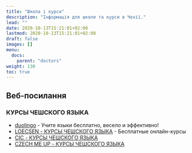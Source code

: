 ```yaml
---
title: "Школа і курси"
description: "Інформація для школи та курси в Чехії."
lead: ""
date: 2020-10-13T15:21:01+02:00
lastmod: 2020-10-13T15:21:01+02:00
draft: false
images: []
menu:
  docs:
    parent: "doctors"
weight: 130
toc: true
---
```

## Веб-посилання

### КУРСЫ ЧЕШСКОГО ЯЗЫКА
* [duolingo](https://ru.duolingo.com/) - Учите языки бесплатно, весело и эффективно!
* [LOECSEN - КУРСЫ ЧЕШСКОГО ЯЗЫКА](https://www.loecsen.com/ru/k%D1%83%D1%80%D1%81%D1%8B-%D1%87%D0%B5%D1%88%D1%81%D0%BA%D0%B8%D0%B9) - Бесплатные онлайн-курсы
* [CIC - КУРСЫ ЧЕШСКОГО ЯЗЫКА](https://www.cicops.cz/ru/kurzy)
* [CZECH ME UP - КУРСЫ ЧЕШСКОГО ЯЗЫКА](https://czechmeup.cz/pomozhem-vmeste)
